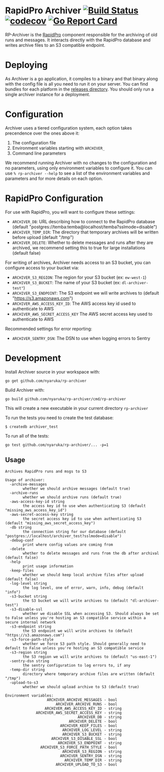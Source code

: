# RapidPro Archiver [![Build Status](https://travis-ci.org/nyaruka/rp-archiver.svg?branch=master)](https://travis-ci.org/nyaruka/rp-archiver) [![codecov](https://codecov.io/gh/nyaruka/rp-archiver/branch/master/graph/badge.svg)](https://codecov.io/gh/nyaruka/rp-archiver) [![Go Report Card](https://goreportcard.com/badge/github.com/nyaruka/rp-archiver)](https://goreportcard.com/report/github.com/nyaruka/rp-archiver)

RP-Archiver is the [RapidPro](https://github.com/rapidpro/rapidpro) component responsible for the archiving of
old runs and messages. It interacts directly with the RapidPro database and writes archive files to an 
S3 compatible endpoint.

# Deploying

As Archiver is a go application, it compiles to a binary and that binary along with the config file is all
you need to run it on your server. You can find bundles for each platform in the
[releases directory](https://github.com/nyaruka/rp-archiver/releases). You should only run a single archiver
instance for a deployment.

# Configuration

Archiver uses a tiered configuration system, each option takes precendence over the ones above it:
 1. The configuration file
 2. Environment variables starting with `ARCHIVER_` 
 3. Command line parameters

We recommend running Archiver with no changes to the configuration and no parameters, using only
environment variables to configure it. You can use `% rp-archiver --help` to see a list of the
environment variables and parameters and for more details on each option.

# RapidPro Configuration

For use with RapidPro, you will want to configure these settings:

 * `ARCHIVER_DB`: URL describing how to connect to the RapidPro database (default "postgres://temba:temba@localhost/temba?sslmode=disable")
 * `ARCHIVER_TEMP_DIR`: The directory that temporary archives will be written before upload (default "/tmp")
 * `ARCHIVER_DELETE`: Whether to delete messages and runs after they are archived, we recommend setting this to true for large installations (default false)
 
For writing of archives, Archiver needs access to an S3 bucket, you can configure access to your bucket via:

 * `ARCHIVER_S3_REGION`: The region for your S3 bucket (ex: `ew-west-1`)
 * `ARCHIVER_S3_BUCKET`: The name of your S3 bucket (ex: `dl-archiver-test"`)
 * `ARCHIVER_S3_ENDPOINT`: The S3 endpoint we will write archives to (default "https://s3.amazonaws.com")
 * `ARCHIVER_AWS_ACCESS_KEY_ID`: The AWS access key id used to authenticate to AWS
 * `ARCHIVER_AWS_SECRET_ACCESS_KEY` The AWS secret access key used to authenticate to AWS

Recommended settings for error reporting:

 * `ARCHIVER_SENTRY_DSN`: The DSN to use when logging errors to Sentry

# Development

Install Archiver source in your workspace with:

```
go get github.com/nyaruka/rp-archiver
```

Build Archiver with:

```
go build github.com/nyaruka/rp-archiver/cmd/rp-archiver
```

This will create a new executable in your current directory `rp-archiver`

To run the tests you need to create the test database:

```
$ createdb archiver_test
```

To run all of the tests:

```
go test github.com/nyaruka/rp-archiver/... -p=1
```

## Usage

```
Archives RapidPro runs and msgs to S3

Usage of archiver:
  -archive-messages
    	whether we should archive messages (default true)
  -archive-runs
    	whether we should archive runs (default true)
  -aws-access-key-id string
    	the access key id to use when authenticating S3 (default "missing_aws_access_key_id")
  -aws-secret-access-key string
    	the secret access key id to use when authenticating S3 (default "missing_aws_secret_access_key")
  -db string
    	the connection string for our database (default "postgres://localhost/archiver_test?sslmode=disable")
  -debug-conf
    	print where config values are coming from
  -delete
    	whether to delete messages and runs from the db after archival (default false)
  -help
    	print usage information
  -keep-files
    	whether we should keep local archive files after upload (default false)
  -log-level string
    	the log level, one of error, warn, info, debug (default "info")
  -s3-bucket string
    	the S3 bucket we will write archives to (default "dl-archiver-test")
  -s3-disable-ssl
    	whether we disable SSL when accessing S3. Should always be set to False unless you're hosting an S3 compatible service within a secure internal network
  -s3-endpoint string
    	the S3 endpoint we will write archives to (default "https://s3.amazonaws.com")
  -s3-force-path-style
    	whether we force S3 path style. Should generally need to default to False unless you're hosting an S3 compatible service
  -s3-region string
    	the S3 region we will write archives to (default "us-east-1")
  -sentry-dsn string
    	the sentry configuration to log errors to, if any
  -temp-dir string
    	directory where temporary archive files are written (default "/tmp")
  -upload-to-s3
    	whether we should upload archive to S3 (default true)

Environment variables:
                   ARCHIVER_ARCHIVE_MESSAGES - bool
                       ARCHIVER_ARCHIVE_RUNS - bool
                  ARCHIVER_AWS_ACCESS_KEY_ID - string
              ARCHIVER_AWS_SECRET_ACCESS_KEY - string
                                 ARCHIVER_DB - string
                             ARCHIVER_DELETE - bool
                         ARCHIVER_KEEP_FILES - bool
                          ARCHIVER_LOG_LEVEL - string
                          ARCHIVER_S3_BUCKET - string
                     ARCHIVER_S3_DISABLE_SSL - bool
                        ARCHIVER_S3_ENDPOINT - string
                ARCHIVER_S3_FORCE_PATH_STYLE - bool
                          ARCHIVER_S3_REGION - string
                         ARCHIVER_SENTRY_DSN - string
                           ARCHIVER_TEMP_DIR - string
                       ARCHIVER_UPLOAD_TO_S3 - bool
```
